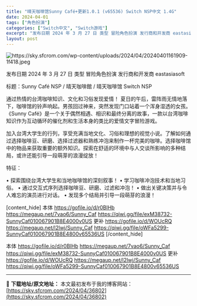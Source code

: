 ```yaml
---
title: "晴天咖啡馆Sunny Café+更新1.0.1 (v65536) Switch NSP中文 1.4G"
date: 2024-04-01
tags: ["角色扮演"]
categories: ["Switch中文", "Switch游戏"]
excerpt: "发布日期 2024 年 3 月 27 日 类型 冒险角色扮演 发行商和开发商 eastasiasoft 标题：Sunny Café NSP / 晴天咖啡館 / 晴天咖啡馆 Switch NSP 通过热情的台湾咖啡知识、文化和习俗发现爱情！ 夏日的午后，雷阵雨无情地落下，咖啡馆的铃声响起。男孩回过神来&hellip;"
layout: post
---
```


<img class="aligncenter" src="https://sky.sfcrom.com/wp-content/uploads/2024/04/20240401161909-1f418.jpeg" alt="https://sky.sfcrom.com/wp-content/uploads/2024/04/20240401161909-1f418.jpeg" />

发布日期 2024 年 3 月 27 日
类型 冒险角色扮演
发行商和开发商 eastasiasoft

标题：Sunny Café NSP / 晴天咖啡館 / 晴天咖啡馆 Switch NSP

通过热情的台湾咖啡知识、文化和习俗发现爱情！
夏日的午后，雷阵雨无情地落下，咖啡馆的铃声响起。男孩回过神来，突然发现门口站着一个浑身湿透的女孩。 《Sunny Café》是一个关于偶然相遇、相识和最终分离的故事，一款以台湾咖啡知识作为互动循环的催化剂和生活本身的类比的爱情文字冒险游戏。

加入台湾大学生的行列，享受充满当地文化、习俗和理想的视觉小说。了解如何通过选择咖啡豆、研磨、选择过滤器和熟练冲泡来制作一杯完美的咖啡。选择咖啡馆中的物品来获取重要的额外知识。探索在舒适的环境中与人交谈所影响的多种结局，或许还能引导一段萌芽的浪漫绽放！

特征：

• 探索围绕台湾大学生和当地咖啡馆的深刻叙事！
• 学习咖啡冲泡技术和当地习俗。
• 通过交互式序列选择咖啡豆、研磨、过滤和冲泡！
• 做出关键决策并与令人难忘的演员进行对话。
• 发现多个结局并引导一段萌芽的浪漫！

[content_hide]
本体
https://gofile.io/d/r0BlHb
https://megaup.net/7vao6/Sunny_Caf
https://qiwi.gg/file/exM38732-SunnyCaf010067901B8E4000v0US
更补
https://gofile.io/d/WOUcRQ
https://megaup.net/l2lwj/Sunny_Caf
https://qiwi.gg/file/oWFa5299-SunnyCaf010067901B8E4800v65536US
[/content_hide]

<!--wechatfans start-->
本体
https://gofile.io/d/r0BlHb
https://megaup.net/7vao6/Sunny_Caf
https://qiwi.gg/file/exM38732-SunnyCaf010067901B8E4000v0US
更补
https://gofile.io/d/WOUcRQ
https://megaup.net/l2lwj/Sunny_Caf
https://qiwi.gg/file/oWFa5299-SunnyCaf010067901B8E4800v65536US
<!--wechatfans end-->

---
📖 **下载地址/原文地址：** 本文最初发布于我的博客网站：[https://sky.sfcrom.com/2024/04/36802](https://sky.sfcrom.com/2024/04/36802)
